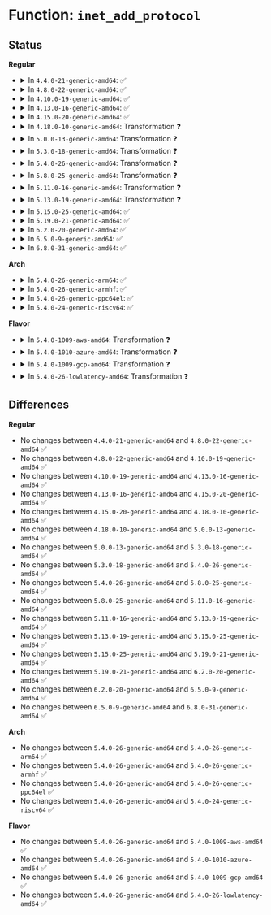 # Function: <code>inet_add_protocol</code>

## Status
<b>Regular</b>
<ul>
<li>
<details>
<summary>In <code>4.4.0-21-generic-amd64</code>: ✅</summary>

```c
int inet_add_protocol(const struct net_protocol * prot, unsigned char protocol)
```

```json
{
  "name": "inet_add_protocol",
  "collision_type": "Unique Global",
  "inline_type": "No",
  "funcs": [
    {
      "addr": 18446744071586547280,
      "name": "inet_add_protocol",
      "external": true,
      "loc": "net/ipv4/protocol.c:35",
      "file": "net/ipv4/protocol.c",
      "inline": "seen, unknown",
      "caller_inline": [],
      "caller_func": [
        "net/ipv4/udplite.c:udplite4_register",
        "net/ipv4/ipmr.c:ip_mr_init",
        "net/ipv4/xfrm4_protocol.c:xfrm4_protocol_register"
      ]
    }
  ],
  "symbols": [
    {
      "addr": 18446744071586547280,
      "name": "inet_add_protocol",
      "section": ".text",
      "bind": "STB_GLOBAL",
      "size": 66
    }
  ]
}
```
</details>
</li>
<li>
<details>
<summary>In <code>4.8.0-22-generic-amd64</code>: ✅</summary>

```c
int inet_add_protocol(const struct net_protocol * prot, unsigned char protocol)
```

```json
{
  "name": "inet_add_protocol",
  "collision_type": "Unique Global",
  "inline_type": "No",
  "funcs": [
    {
      "addr": 18446744071586990384,
      "name": "inet_add_protocol",
      "external": true,
      "loc": "net/ipv4/protocol.c:35",
      "file": "net/ipv4/protocol.c",
      "inline": "seen, unknown",
      "caller_inline": [],
      "caller_func": [
        "net/ipv4/udplite.c:udplite4_register",
        "net/ipv4/ipmr.c:ip_mr_init",
        "net/ipv4/xfrm4_protocol.c:xfrm4_protocol_register"
      ]
    }
  ],
  "symbols": [
    {
      "addr": 18446744071586990384,
      "name": "inet_add_protocol",
      "section": ".text",
      "bind": "STB_GLOBAL",
      "size": 66
    }
  ]
}
```
</details>
</li>
<li>
<details>
<summary>In <code>4.10.0-19-generic-amd64</code>: ✅</summary>

```c
int inet_add_protocol(const struct net_protocol * prot, unsigned char protocol)
```

```json
{
  "name": "inet_add_protocol",
  "collision_type": "Unique Global",
  "inline_type": "No",
  "funcs": [
    {
      "addr": 18446744071587185744,
      "name": "inet_add_protocol",
      "external": true,
      "loc": "net/ipv4/protocol.c:35",
      "file": "net/ipv4/protocol.c",
      "inline": "seen, unknown",
      "caller_inline": [],
      "caller_func": [
        "net/ipv4/udplite.c:udplite4_register",
        "net/ipv4/ipmr.c:ip_mr_init",
        "net/ipv4/xfrm4_protocol.c:xfrm4_protocol_register"
      ]
    }
  ],
  "symbols": [
    {
      "addr": 18446744071587185744,
      "name": "inet_add_protocol",
      "section": ".text",
      "bind": "STB_GLOBAL",
      "size": 66
    }
  ]
}
```
</details>
</li>
<li>
<details>
<summary>In <code>4.13.0-16-generic-amd64</code>: ✅</summary>

```c
int inet_add_protocol(const struct net_protocol * prot, unsigned char protocol)
```

```json
{
  "name": "inet_add_protocol",
  "collision_type": "Unique Global",
  "inline_type": "No",
  "funcs": [
    {
      "addr": 18446744071587317888,
      "name": "inet_add_protocol",
      "external": true,
      "loc": "net/ipv4/protocol.c:35",
      "file": "net/ipv4/protocol.c",
      "inline": "seen, unknown",
      "caller_inline": [],
      "caller_func": [
        "net/ipv4/udplite.c:udplite4_register",
        "net/ipv4/ipmr.c:ip_mr_init",
        "net/ipv4/xfrm4_protocol.c:xfrm4_protocol_register"
      ]
    }
  ],
  "symbols": [
    {
      "addr": 18446744071587317888,
      "name": "inet_add_protocol",
      "section": ".text",
      "bind": "STB_GLOBAL",
      "size": 66
    }
  ]
}
```
</details>
</li>
<li>
<details>
<summary>In <code>4.15.0-20-generic-amd64</code>: ✅</summary>

```c
int inet_add_protocol(const struct net_protocol * prot, unsigned char protocol)
```

```json
{
  "name": "inet_add_protocol",
  "collision_type": "Unique Global",
  "inline_type": "No",
  "funcs": [
    {
      "addr": 18446744071587838496,
      "name": "inet_add_protocol",
      "external": true,
      "loc": "net/ipv4/protocol.c:35",
      "file": "net/ipv4/protocol.c",
      "inline": "seen, unknown",
      "caller_inline": [],
      "caller_func": [
        "net/ipv4/udplite.c:udplite4_register",
        "net/ipv4/ipmr.c:ip_mr_init",
        "net/ipv4/xfrm4_protocol.c:xfrm4_protocol_register"
      ]
    }
  ],
  "symbols": [
    {
      "addr": 18446744071587838496,
      "name": "inet_add_protocol",
      "section": ".text",
      "bind": "STB_GLOBAL",
      "size": 67
    }
  ]
}
```
</details>
</li>
<li>
<details>
<summary>In <code>4.18.0-10-generic-amd64</code>: Transformation ❓</summary>

```c
int inet_add_protocol(const struct net_protocol * prot, unsigned char protocol)
```

```json
{
  "name": "inet_add_protocol",
  "collision_type": "Unique Global",
  "inline_type": "No",
  "funcs": [
    {
      "addr": 0,
      "name": "inet_add_protocol",
      "external": true,
      "loc": "net/ipv4/protocol.c:35",
      "file": "net/ipv4/protocol.c",
      "inline": "seen, unknown",
      "caller_inline": [],
      "caller_func": [
        "net/ipv4/udplite.c:udplite4_register",
        "net/ipv4/af_inet.c:inet_init",
        "net/ipv4/af_inet.c:inet_init",
        "net/ipv4/af_inet.c:inet_init",
        "net/ipv4/af_inet.c:inet_init",
        "net/ipv4/ipmr.c:ip_mr_init",
        "net/ipv4/xfrm4_protocol.c:xfrm4_protocol_register"
      ]
    }
  ],
  "symbols": [
    {
      "addr": 18446744071588183417,
      "name": "inet_add_protocol.cold.1",
      "section": ".text",
      "bind": "STB_LOCAL",
      "size": 26
    },
    {
      "addr": 18446744071588183248,
      "name": "inet_add_protocol",
      "section": ".text",
      "bind": "STB_GLOBAL",
      "size": 48
    }
  ]
}
```
</details>
</li>
<li>
<details>
<summary>In <code>5.0.0-13-generic-amd64</code>: Transformation ❓</summary>

```c
int inet_add_protocol(const struct net_protocol * prot, unsigned char protocol)
```

```json
{
  "name": "inet_add_protocol",
  "collision_type": "Unique Global",
  "inline_type": "No",
  "funcs": [
    {
      "addr": 0,
      "name": "inet_add_protocol",
      "external": true,
      "loc": "net/ipv4/protocol.c:36",
      "file": "net/ipv4/protocol.c",
      "inline": "seen, unknown",
      "caller_inline": [],
      "caller_func": [
        "net/ipv4/udplite.c:udplite4_register",
        "net/ipv4/af_inet.c:inet_init",
        "net/ipv4/af_inet.c:inet_init",
        "net/ipv4/af_inet.c:inet_init",
        "net/ipv4/af_inet.c:inet_init",
        "net/ipv4/ipmr.c:ip_mr_init",
        "net/ipv4/xfrm4_protocol.c:xfrm4_protocol_register"
      ]
    }
  ],
  "symbols": [
    {
      "addr": 18446744071588367401,
      "name": "inet_add_protocol.cold.1",
      "section": ".text",
      "bind": "STB_LOCAL",
      "size": 26
    },
    {
      "addr": 18446744071588367232,
      "name": "inet_add_protocol",
      "section": ".text",
      "bind": "STB_GLOBAL",
      "size": 48
    }
  ]
}
```
</details>
</li>
<li>
<details>
<summary>In <code>5.3.0-18-generic-amd64</code>: Transformation ❓</summary>

```c
int inet_add_protocol(const struct net_protocol * prot, unsigned char protocol)
```

```json
{
  "name": "inet_add_protocol",
  "collision_type": "Unique Global",
  "inline_type": "No",
  "funcs": [
    {
      "addr": 0,
      "name": "inet_add_protocol",
      "external": true,
      "loc": "net/ipv4/protocol.c:32",
      "file": "net/ipv4/protocol.c",
      "inline": "seen, unknown",
      "caller_inline": [],
      "caller_func": [
        "net/ipv4/udplite.c:udplite4_register",
        "net/ipv4/af_inet.c:inet_init",
        "net/ipv4/af_inet.c:inet_init",
        "net/ipv4/af_inet.c:inet_init",
        "net/ipv4/af_inet.c:inet_init",
        "net/ipv4/ipmr.c:ip_mr_init",
        "net/ipv4/xfrm4_protocol.c:xfrm4_protocol_register"
      ]
    }
  ],
  "symbols": [
    {
      "addr": 18446744071588770073,
      "name": "inet_add_protocol.cold",
      "section": ".text",
      "bind": "STB_LOCAL",
      "size": 26
    },
    {
      "addr": 18446744071588769904,
      "name": "inet_add_protocol",
      "section": ".text",
      "bind": "STB_GLOBAL",
      "size": 48
    }
  ]
}
```
</details>
</li>
<li>
<details>
<summary>In <code>5.4.0-26-generic-amd64</code>: Transformation ❓</summary>

```c
int inet_add_protocol(const struct net_protocol * prot, unsigned char protocol)
```

```json
{
  "name": "inet_add_protocol",
  "collision_type": "Unique Global",
  "inline_type": "No",
  "funcs": [
    {
      "addr": 0,
      "name": "inet_add_protocol",
      "external": true,
      "loc": "net/ipv4/protocol.c:32",
      "file": "net/ipv4/protocol.c",
      "inline": "seen, unknown",
      "caller_inline": [],
      "caller_func": [
        "net/ipv4/udplite.c:udplite4_register",
        "net/ipv4/af_inet.c:inet_init",
        "net/ipv4/af_inet.c:inet_init",
        "net/ipv4/af_inet.c:inet_init",
        "net/ipv4/af_inet.c:inet_init",
        "net/ipv4/ipmr.c:ip_mr_init",
        "net/ipv4/xfrm4_protocol.c:xfrm4_protocol_register"
      ]
    }
  ],
  "symbols": [
    {
      "addr": 18446744071588993705,
      "name": "inet_add_protocol.cold",
      "section": ".text",
      "bind": "STB_LOCAL",
      "size": 26
    },
    {
      "addr": 18446744071588993536,
      "name": "inet_add_protocol",
      "section": ".text",
      "bind": "STB_GLOBAL",
      "size": 48
    }
  ]
}
```
</details>
</li>
<li>
<details>
<summary>In <code>5.8.0-25-generic-amd64</code>: Transformation ❓</summary>

```c
int inet_add_protocol(const struct net_protocol * prot, unsigned char protocol)
```

```json
{
  "name": "inet_add_protocol",
  "collision_type": "Unique Global",
  "inline_type": "No",
  "funcs": [
    {
      "addr": 0,
      "name": "inet_add_protocol",
      "external": true,
      "loc": "net/ipv4/protocol.c:32",
      "file": "net/ipv4/protocol.c",
      "inline": "seen, unknown",
      "caller_inline": [],
      "caller_func": [
        "net/ipv4/udplite.c:udplite4_register",
        "net/ipv4/af_inet.c:inet_init",
        "net/ipv4/af_inet.c:inet_init",
        "net/ipv4/af_inet.c:inet_init",
        "net/ipv4/af_inet.c:inet_init",
        "net/ipv4/ipmr.c:ip_mr_init",
        "net/ipv4/xfrm4_protocol.c:xfrm4_protocol_register"
      ]
    }
  ],
  "symbols": [
    {
      "addr": 18446744071589951673,
      "name": "inet_add_protocol.cold",
      "section": ".text",
      "bind": "STB_LOCAL",
      "size": 29
    },
    {
      "addr": 18446744071589951504,
      "name": "inet_add_protocol",
      "section": ".text",
      "bind": "STB_GLOBAL",
      "size": 48
    }
  ]
}
```
</details>
</li>
<li>
<details>
<summary>In <code>5.11.0-16-generic-amd64</code>: Transformation ❓</summary>

```c
int inet_add_protocol(const struct net_protocol * prot, unsigned char protocol)
```

```json
{
  "name": "inet_add_protocol",
  "collision_type": "Unique Global",
  "inline_type": "No",
  "funcs": [
    {
      "addr": 0,
      "name": "inet_add_protocol",
      "external": true,
      "loc": "net/ipv4/protocol.c:32",
      "file": "net/ipv4/protocol.c",
      "inline": "seen, unknown",
      "caller_inline": [],
      "caller_func": [
        "net/ipv4/udplite.c:udplite4_register",
        "net/ipv4/af_inet.c:inet_init",
        "net/ipv4/af_inet.c:inet_init",
        "net/ipv4/af_inet.c:inet_init",
        "net/ipv4/af_inet.c:inet_init",
        "net/ipv4/ipmr.c:ip_mr_init",
        "net/ipv4/xfrm4_protocol.c:xfrm4_protocol_register"
      ]
    }
  ],
  "symbols": [
    {
      "addr": 18446744071591634197,
      "name": "inet_add_protocol.cold",
      "section": ".text",
      "bind": "STB_LOCAL",
      "size": 29
    },
    {
      "addr": 18446744071589992336,
      "name": "inet_add_protocol",
      "section": ".text",
      "bind": "STB_GLOBAL",
      "size": 48
    }
  ]
}
```
</details>
</li>
<li>
<details>
<summary>In <code>5.13.0-19-generic-amd64</code>: Transformation ❓</summary>

```c
int inet_add_protocol(const struct net_protocol * prot, unsigned char protocol)
```

```json
{
  "name": "inet_add_protocol",
  "collision_type": "Unique Global",
  "inline_type": "No",
  "funcs": [
    {
      "addr": 0,
      "name": "inet_add_protocol",
      "external": true,
      "loc": "net/ipv4/protocol.c:32",
      "file": "net/ipv4/protocol.c",
      "inline": "seen, unknown",
      "caller_inline": [],
      "caller_func": [
        "net/ipv4/udplite.c:udplite4_register",
        "net/ipv4/af_inet.c:inet_init",
        "net/ipv4/af_inet.c:inet_init",
        "net/ipv4/af_inet.c:inet_init",
        "net/ipv4/af_inet.c:inet_init",
        "net/ipv4/ipmr.c:ip_mr_init",
        "net/ipv4/xfrm4_protocol.c:xfrm4_protocol_register"
      ]
    }
  ],
  "symbols": [
    {
      "addr": 18446744071591577599,
      "name": "inet_add_protocol.cold",
      "section": ".text",
      "bind": "STB_LOCAL",
      "size": 30
    },
    {
      "addr": 18446744071589906352,
      "name": "inet_add_protocol",
      "section": ".text",
      "bind": "STB_GLOBAL",
      "size": 37
    }
  ]
}
```
</details>
</li>
<li>
<details>
<summary>In <code>5.15.0-25-generic-amd64</code>: ✅</summary>

```c
int inet_add_protocol(const struct net_protocol * prot, unsigned char protocol)
```

```json
{
  "name": "inet_add_protocol",
  "collision_type": "Unique Global",
  "inline_type": "No",
  "funcs": [
    {
      "addr": 18446744071590672592,
      "name": "inet_add_protocol",
      "external": true,
      "loc": "net/ipv4/protocol.c:32",
      "file": "net/ipv4/protocol.c",
      "inline": "seen, unknown",
      "caller_inline": [],
      "caller_func": [
        "net/ipv4/udplite.c:udplite4_register",
        "net/ipv4/af_inet.c:inet_init",
        "net/ipv4/af_inet.c:inet_init",
        "net/ipv4/af_inet.c:inet_init",
        "net/ipv4/af_inet.c:inet_init",
        "net/ipv4/ipmr.c:ip_mr_init",
        "net/ipv4/xfrm4_protocol.c:xfrm4_protocol_register"
      ]
    }
  ],
  "symbols": [
    {
      "addr": 18446744071590672592,
      "name": "inet_add_protocol",
      "section": ".text",
      "bind": "STB_GLOBAL",
      "size": 32
    }
  ]
}
```
</details>
</li>
<li>
<details>
<summary>In <code>5.19.0-21-generic-amd64</code>: ✅</summary>

```c
int inet_add_protocol(const struct net_protocol * prot, unsigned char protocol)
```

```json
{
  "name": "inet_add_protocol",
  "collision_type": "Unique Global",
  "inline_type": "No",
  "funcs": [
    {
      "addr": 18446744071592299248,
      "name": "inet_add_protocol",
      "external": true,
      "loc": "net/ipv4/protocol.c:32",
      "file": "net/ipv4/protocol.c",
      "inline": "seen, unknown",
      "caller_inline": [],
      "caller_func": [
        "net/ipv4/udplite.c:udplite4_register",
        "net/ipv4/af_inet.c:inet_init",
        "net/ipv4/af_inet.c:inet_init",
        "net/ipv4/af_inet.c:inet_init",
        "net/ipv4/af_inet.c:inet_init",
        "net/ipv4/ipmr.c:ip_mr_init",
        "net/ipv4/xfrm4_protocol.c:xfrm4_protocol_register"
      ]
    }
  ],
  "symbols": [
    {
      "addr": 18446744071592299248,
      "name": "inet_add_protocol",
      "section": ".text",
      "bind": "STB_GLOBAL",
      "size": 40
    }
  ]
}
```
</details>
</li>
<li>
<details>
<summary>In <code>6.2.0-20-generic-amd64</code>: ✅</summary>

```c
int inet_add_protocol(const struct net_protocol * prot, unsigned char protocol)
```

```json
{
  "name": "inet_add_protocol",
  "collision_type": "Unique Global",
  "inline_type": "No",
  "funcs": [
    {
      "addr": 18446744071594135008,
      "name": "inet_add_protocol",
      "external": true,
      "loc": "net/ipv4/protocol.c:32",
      "file": "net/ipv4/protocol.c",
      "inline": "seen, unknown",
      "caller_inline": [],
      "caller_func": [
        "net/ipv4/udplite.c:udplite4_register",
        "net/ipv4/af_inet.c:inet_init",
        "net/ipv4/af_inet.c:inet_init",
        "net/ipv4/af_inet.c:inet_init",
        "net/ipv4/af_inet.c:inet_init",
        "net/ipv4/ipmr.c:ip_mr_init",
        "net/ipv4/xfrm4_protocol.c:xfrm4_protocol_register"
      ]
    }
  ],
  "symbols": [
    {
      "addr": 18446744071594135008,
      "name": "inet_add_protocol",
      "section": ".text",
      "bind": "STB_GLOBAL",
      "size": 40
    }
  ]
}
```
</details>
</li>
<li>
<details>
<summary>In <code>6.5.0-9-generic-amd64</code>: ✅</summary>

```c
int inet_add_protocol(const struct net_protocol * prot, unsigned char protocol)
```

```json
{
  "name": "inet_add_protocol",
  "collision_type": "Unique Global",
  "inline_type": "No",
  "funcs": [
    {
      "addr": 18446744071594522032,
      "name": "inet_add_protocol",
      "external": true,
      "loc": "net/ipv4/protocol.c:32",
      "file": "net/ipv4/protocol.c",
      "inline": "seen, unknown",
      "caller_inline": [],
      "caller_func": [
        "net/ipv4/udplite.c:udplite4_register",
        "net/ipv4/af_inet.c:inet_init",
        "net/ipv4/af_inet.c:inet_init",
        "net/ipv4/af_inet.c:inet_init",
        "net/ipv4/af_inet.c:inet_init",
        "net/ipv4/ipmr.c:ip_mr_init",
        "net/ipv4/xfrm4_protocol.c:xfrm4_protocol_register"
      ]
    }
  ],
  "symbols": [
    {
      "addr": 18446744071594522032,
      "name": "inet_add_protocol",
      "section": ".text",
      "bind": "STB_GLOBAL",
      "size": 40
    }
  ]
}
```
</details>
</li>
<li>
<details>
<summary>In <code>6.8.0-31-generic-amd64</code>: ✅</summary>

```c
int inet_add_protocol(const struct net_protocol * prot, unsigned char protocol)
```

```json
{
  "name": "inet_add_protocol",
  "collision_type": "Unique Global",
  "inline_type": "No",
  "funcs": [
    {
      "addr": 18446744071595324736,
      "name": "inet_add_protocol",
      "external": true,
      "loc": "net/ipv4/protocol.c:32",
      "file": "net/ipv4/protocol.c",
      "inline": "seen, unknown",
      "caller_inline": [],
      "caller_func": [
        "net/ipv4/udplite.c:udplite4_register",
        "net/ipv4/af_inet.c:inet_init",
        "net/ipv4/af_inet.c:inet_init",
        "net/ipv4/af_inet.c:inet_init",
        "net/ipv4/af_inet.c:inet_init",
        "net/ipv4/ipmr.c:ip_mr_init",
        "net/ipv4/xfrm4_protocol.c:xfrm4_protocol_register"
      ]
    }
  ],
  "symbols": [
    {
      "addr": 18446744071595324736,
      "name": "inet_add_protocol",
      "section": ".text",
      "bind": "STB_GLOBAL",
      "size": 40
    }
  ]
}
```
</details>
</li>
</ul>
<b>Arch</b>
<ul>
<li>
<details>
<summary>In <code>5.4.0-26-generic-arm64</code>: ✅</summary>

```c
int inet_add_protocol(const struct net_protocol * prot, unsigned char protocol)
```

```json
{
  "name": "inet_add_protocol",
  "collision_type": "Unique Global",
  "inline_type": "No",
  "funcs": [
    {
      "addr": 18446603336502598824,
      "name": "inet_add_protocol",
      "external": true,
      "loc": "net/ipv4/protocol.c:32",
      "file": "net/ipv4/protocol.c",
      "inline": "seen, unknown",
      "caller_inline": [],
      "caller_func": [
        "net/ipv4/udplite.c:udplite4_register",
        "net/ipv4/af_inet.c:inet_init",
        "net/ipv4/af_inet.c:inet_init",
        "net/ipv4/af_inet.c:inet_init",
        "net/ipv4/af_inet.c:inet_init",
        "net/ipv4/ipmr.c:ip_mr_init",
        "net/ipv4/xfrm4_protocol.c:xfrm4_protocol_register"
      ]
    }
  ],
  "symbols": [
    {
      "addr": 18446603336502598824,
      "name": "inet_add_protocol",
      "section": ".text",
      "bind": "STB_GLOBAL",
      "size": 136
    }
  ]
}
```
</details>
</li>
<li>
<details>
<summary>In <code>5.4.0-26-generic-armhf</code>: ✅</summary>

```c
int inet_add_protocol(const struct net_protocol * prot, unsigned char protocol)
```

```json
{
  "name": "inet_add_protocol",
  "collision_type": "Unique Global",
  "inline_type": "No",
  "funcs": [
    {
      "addr": 3235303720,
      "name": "inet_add_protocol",
      "external": true,
      "loc": "net/ipv4/protocol.c:32",
      "file": "net/ipv4/protocol.c",
      "inline": "seen, unknown",
      "caller_inline": [],
      "caller_func": [
        "net/ipv4/udplite.c:udplite4_register",
        "net/ipv4/af_inet.c:inet_init",
        "net/ipv4/af_inet.c:inet_init",
        "net/ipv4/af_inet.c:inet_init",
        "net/ipv4/af_inet.c:inet_init",
        "net/ipv4/ipmr.c:ip_mr_init",
        "net/ipv4/xfrm4_protocol.c:xfrm4_protocol_register"
      ]
    }
  ],
  "symbols": [
    {
      "addr": 3235303720,
      "name": "inet_add_protocol",
      "section": ".text",
      "bind": "STB_GLOBAL",
      "size": 120
    }
  ]
}
```
</details>
</li>
<li>
<details>
<summary>In <code>5.4.0-26-generic-ppc64el</code>: ✅</summary>

```c
int inet_add_protocol(const struct net_protocol * prot, unsigned char protocol)
```

```json
{
  "name": "inet_add_protocol",
  "collision_type": "Unique Global",
  "inline_type": "No",
  "funcs": [
    {
      "addr": 13835058055296189408,
      "name": "inet_add_protocol",
      "external": true,
      "loc": "net/ipv4/protocol.c:32",
      "file": "net/ipv4/protocol.c",
      "inline": "seen, unknown",
      "caller_inline": [],
      "caller_func": [
        "net/ipv4/udplite.c:udplite4_register",
        "net/ipv4/af_inet.c:inet_init",
        "net/ipv4/af_inet.c:inet_init",
        "net/ipv4/af_inet.c:inet_init",
        "net/ipv4/af_inet.c:inet_init",
        "net/ipv4/ipmr.c:ip_mr_init",
        "net/ipv4/xfrm4_protocol.c:xfrm4_protocol_register"
      ]
    }
  ],
  "symbols": [
    {
      "addr": 13835058055296189408,
      "name": "inet_add_protocol",
      "section": ".text",
      "bind": "STB_GLOBAL",
      "size": 144
    }
  ]
}
```
</details>
</li>
<li>
<details>
<summary>In <code>5.4.0-24-generic-riscv64</code>: ✅</summary>

```c
int inet_add_protocol(const struct net_protocol * prot, unsigned char protocol)
```

```json
{
  "name": "inet_add_protocol",
  "collision_type": "Unique Global",
  "inline_type": "No",
  "funcs": [
    {
      "addr": 18446743936278750784,
      "name": "inet_add_protocol",
      "external": true,
      "loc": "net/ipv4/protocol.c:32",
      "file": "net/ipv4/protocol.c",
      "inline": "seen, unknown",
      "caller_inline": [],
      "caller_func": [
        "net/ipv4/udplite.c:udplite4_register",
        "net/ipv4/af_inet.c:inet_init",
        "net/ipv4/af_inet.c:inet_init",
        "net/ipv4/af_inet.c:inet_init",
        "net/ipv4/af_inet.c:inet_init",
        "net/ipv4/ipmr.c:ip_mr_init",
        "net/ipv4/xfrm4_protocol.c:xfrm4_protocol_register"
      ]
    }
  ],
  "symbols": [
    {
      "addr": 18446743936278750784,
      "name": "inet_add_protocol",
      "section": ".text",
      "bind": "STB_GLOBAL",
      "size": 108
    }
  ]
}
```
</details>
</li>
</ul>
<b>Flavor</b>
<ul>
<li>
<details>
<summary>In <code>5.4.0-1009-aws-amd64</code>: Transformation ❓</summary>

```c
int inet_add_protocol(const struct net_protocol * prot, unsigned char protocol)
```

```json
{
  "name": "inet_add_protocol",
  "collision_type": "Unique Global",
  "inline_type": "No",
  "funcs": [
    {
      "addr": 0,
      "name": "inet_add_protocol",
      "external": true,
      "loc": "net/ipv4/protocol.c:32",
      "file": "net/ipv4/protocol.c",
      "inline": "seen, unknown",
      "caller_inline": [],
      "caller_func": [
        "net/ipv4/udplite.c:udplite4_register",
        "net/ipv4/af_inet.c:inet_init",
        "net/ipv4/af_inet.c:inet_init",
        "net/ipv4/af_inet.c:inet_init",
        "net/ipv4/af_inet.c:inet_init",
        "net/ipv4/ipmr.c:ip_mr_init",
        "net/ipv4/xfrm4_protocol.c:xfrm4_protocol_register"
      ]
    }
  ],
  "symbols": [
    {
      "addr": 18446744071588600089,
      "name": "inet_add_protocol.cold",
      "section": ".text",
      "bind": "STB_LOCAL",
      "size": 26
    },
    {
      "addr": 18446744071588599920,
      "name": "inet_add_protocol",
      "section": ".text",
      "bind": "STB_GLOBAL",
      "size": 48
    }
  ]
}
```
</details>
</li>
<li>
<details>
<summary>In <code>5.4.0-1010-azure-amd64</code>: Transformation ❓</summary>

```c
int inet_add_protocol(const struct net_protocol * prot, unsigned char protocol)
```

```json
{
  "name": "inet_add_protocol",
  "collision_type": "Unique Global",
  "inline_type": "No",
  "funcs": [
    {
      "addr": 0,
      "name": "inet_add_protocol",
      "external": true,
      "loc": "net/ipv4/protocol.c:32",
      "file": "net/ipv4/protocol.c",
      "inline": "seen, unknown",
      "caller_inline": [],
      "caller_func": [
        "net/ipv4/udplite.c:udplite4_register",
        "net/ipv4/af_inet.c:inet_init",
        "net/ipv4/af_inet.c:inet_init",
        "net/ipv4/af_inet.c:inet_init",
        "net/ipv4/af_inet.c:inet_init",
        "net/ipv4/ipmr.c:ip_mr_init",
        "net/ipv4/xfrm4_protocol.c:xfrm4_protocol_register"
      ]
    }
  ],
  "symbols": [
    {
      "addr": 18446744071588312073,
      "name": "inet_add_protocol.cold",
      "section": ".text",
      "bind": "STB_LOCAL",
      "size": 26
    },
    {
      "addr": 18446744071588311904,
      "name": "inet_add_protocol",
      "section": ".text",
      "bind": "STB_GLOBAL",
      "size": 48
    }
  ]
}
```
</details>
</li>
<li>
<details>
<summary>In <code>5.4.0-1009-gcp-amd64</code>: Transformation ❓</summary>

```c
int inet_add_protocol(const struct net_protocol * prot, unsigned char protocol)
```

```json
{
  "name": "inet_add_protocol",
  "collision_type": "Unique Global",
  "inline_type": "No",
  "funcs": [
    {
      "addr": 0,
      "name": "inet_add_protocol",
      "external": true,
      "loc": "net/ipv4/protocol.c:32",
      "file": "net/ipv4/protocol.c",
      "inline": "seen, unknown",
      "caller_inline": [],
      "caller_func": [
        "net/ipv4/udplite.c:udplite4_register",
        "net/ipv4/af_inet.c:inet_init",
        "net/ipv4/af_inet.c:inet_init",
        "net/ipv4/af_inet.c:inet_init",
        "net/ipv4/af_inet.c:inet_init",
        "net/ipv4/ipmr.c:ip_mr_init",
        "net/ipv4/xfrm4_protocol.c:xfrm4_protocol_register"
      ]
    }
  ],
  "symbols": [
    {
      "addr": 18446744071589036265,
      "name": "inet_add_protocol.cold",
      "section": ".text",
      "bind": "STB_LOCAL",
      "size": 26
    },
    {
      "addr": 18446744071589036096,
      "name": "inet_add_protocol",
      "section": ".text",
      "bind": "STB_GLOBAL",
      "size": 48
    }
  ]
}
```
</details>
</li>
<li>
<details>
<summary>In <code>5.4.0-26-lowlatency-amd64</code>: Transformation ❓</summary>

```c
int inet_add_protocol(const struct net_protocol * prot, unsigned char protocol)
```

```json
{
  "name": "inet_add_protocol",
  "collision_type": "Unique Global",
  "inline_type": "No",
  "funcs": [
    {
      "addr": 0,
      "name": "inet_add_protocol",
      "external": true,
      "loc": "net/ipv4/protocol.c:32",
      "file": "net/ipv4/protocol.c",
      "inline": "seen, unknown",
      "caller_inline": [],
      "caller_func": [
        "net/ipv4/udplite.c:udplite4_register",
        "net/ipv4/af_inet.c:inet_init",
        "net/ipv4/af_inet.c:inet_init",
        "net/ipv4/af_inet.c:inet_init",
        "net/ipv4/af_inet.c:inet_init",
        "net/ipv4/ipmr.c:ip_mr_init",
        "net/ipv4/xfrm4_protocol.c:xfrm4_protocol_register"
      ]
    }
  ],
  "symbols": [
    {
      "addr": 18446744071589075273,
      "name": "inet_add_protocol.cold",
      "section": ".text",
      "bind": "STB_LOCAL",
      "size": 26
    },
    {
      "addr": 18446744071589075104,
      "name": "inet_add_protocol",
      "section": ".text",
      "bind": "STB_GLOBAL",
      "size": 48
    }
  ]
}
```
</details>
</li>
</ul>

## Differences
<b>Regular</b>
<ul>
<li>
No changes between <code>4.4.0-21-generic-amd64</code> and <code>4.8.0-22-generic-amd64</code> ✅
</li>
<li>
No changes between <code>4.8.0-22-generic-amd64</code> and <code>4.10.0-19-generic-amd64</code> ✅
</li>
<li>
No changes between <code>4.10.0-19-generic-amd64</code> and <code>4.13.0-16-generic-amd64</code> ✅
</li>
<li>
No changes between <code>4.13.0-16-generic-amd64</code> and <code>4.15.0-20-generic-amd64</code> ✅
</li>
<li>
No changes between <code>4.15.0-20-generic-amd64</code> and <code>4.18.0-10-generic-amd64</code> ✅
</li>
<li>
No changes between <code>4.18.0-10-generic-amd64</code> and <code>5.0.0-13-generic-amd64</code> ✅
</li>
<li>
No changes between <code>5.0.0-13-generic-amd64</code> and <code>5.3.0-18-generic-amd64</code> ✅
</li>
<li>
No changes between <code>5.3.0-18-generic-amd64</code> and <code>5.4.0-26-generic-amd64</code> ✅
</li>
<li>
No changes between <code>5.4.0-26-generic-amd64</code> and <code>5.8.0-25-generic-amd64</code> ✅
</li>
<li>
No changes between <code>5.8.0-25-generic-amd64</code> and <code>5.11.0-16-generic-amd64</code> ✅
</li>
<li>
No changes between <code>5.11.0-16-generic-amd64</code> and <code>5.13.0-19-generic-amd64</code> ✅
</li>
<li>
No changes between <code>5.13.0-19-generic-amd64</code> and <code>5.15.0-25-generic-amd64</code> ✅
</li>
<li>
No changes between <code>5.15.0-25-generic-amd64</code> and <code>5.19.0-21-generic-amd64</code> ✅
</li>
<li>
No changes between <code>5.19.0-21-generic-amd64</code> and <code>6.2.0-20-generic-amd64</code> ✅
</li>
<li>
No changes between <code>6.2.0-20-generic-amd64</code> and <code>6.5.0-9-generic-amd64</code> ✅
</li>
<li>
No changes between <code>6.5.0-9-generic-amd64</code> and <code>6.8.0-31-generic-amd64</code> ✅
</li>
</ul>
<b>Arch</b>
<ul>
<li>
No changes between <code>5.4.0-26-generic-amd64</code> and <code>5.4.0-26-generic-arm64</code> ✅
</li>
<li>
No changes between <code>5.4.0-26-generic-amd64</code> and <code>5.4.0-26-generic-armhf</code> ✅
</li>
<li>
No changes between <code>5.4.0-26-generic-amd64</code> and <code>5.4.0-26-generic-ppc64el</code> ✅
</li>
<li>
No changes between <code>5.4.0-26-generic-amd64</code> and <code>5.4.0-24-generic-riscv64</code> ✅
</li>
</ul>
<b>Flavor</b>
<ul>
<li>
No changes between <code>5.4.0-26-generic-amd64</code> and <code>5.4.0-1009-aws-amd64</code> ✅
</li>
<li>
No changes between <code>5.4.0-26-generic-amd64</code> and <code>5.4.0-1010-azure-amd64</code> ✅
</li>
<li>
No changes between <code>5.4.0-26-generic-amd64</code> and <code>5.4.0-1009-gcp-amd64</code> ✅
</li>
<li>
No changes between <code>5.4.0-26-generic-amd64</code> and <code>5.4.0-26-lowlatency-amd64</code> ✅
</li>
</ul>
